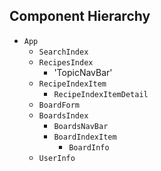 ## Component Hierarchy

* `App`
  * `SearchIndex`
  * `RecipesIndex`
    * 'TopicNavBar'
  * `RecipeIndexItem`
    * `RecipeIndexItemDetail`
  * `BoardForm`
  * `BoardsIndex`
    * `BoardsNavBar`
    * `BoardIndexItem`
      * `BoardInfo`
  * `UserInfo`
